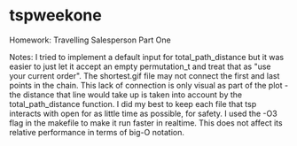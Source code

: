 # tspweekone
Homework: Travelling Salesperson Part One



Notes:
I tried to implement a default input for total_path_distance but it was easier to just let it accept an empty permutation_t and treat that as "use your current order".
The shortest.gif file may not connect the first and last points in the chain.
This lack of connection is only visual as part of the plot - the distance that line would take up is taken into account by the total_path_distance function.
I did my best to keep each file that tsp interacts with open for as little time as possible, for safety.
I used the -O3 flag in the makefile to make it run faster in realtime. This does not affect its relative performance in terms of big-O notation.
